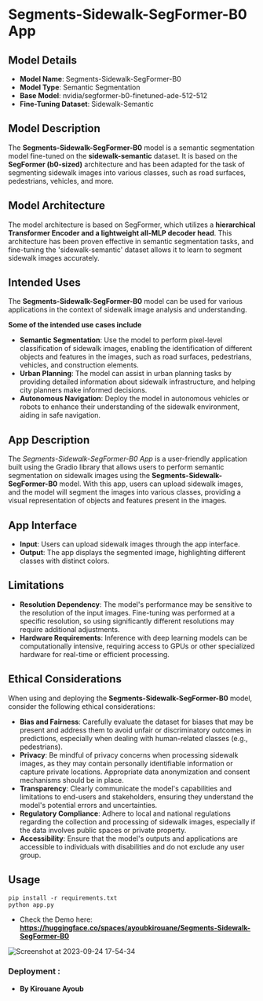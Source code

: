 # Segments-Sidewalk-SegFormer-B0 App

## Model Details

+ **Model Name**: Segments-Sidewalk-SegFormer-B0
+ **Model Type**: Semantic Segmentation
+ **Base Model**: nvidia/segformer-b0-finetuned-ade-512-512
+ **Fine-Tuning Dataset**: Sidewalk-Semantic

## Model Description

The **Segments-Sidewalk-SegFormer-B0** model is a semantic segmentation model fine-tuned on the **sidewalk-semantic** dataset. It is based on the **SegFormer (b0-sized)** architecture and has been adapted for the task of segmenting sidewalk images into various classes, such as road surfaces, pedestrians, vehicles, and more.

## Model Architecture

The model architecture is based on SegFormer, which utilizes a **hierarchical Transformer Encoder and a lightweight all-MLP decoder head**. This architecture has been proven effective in semantic segmentation tasks, and fine-tuning the 'sidewalk-semantic' dataset allows it to learn to segment sidewalk images accurately.

## Intended Uses

The **Segments-Sidewalk-SegFormer-B0** model can be used for various applications in the context of sidewalk image analysis and understanding. 

**Some of the intended use cases include**

+ **Semantic Segmentation**: Use the model to perform pixel-level classification of sidewalk images, enabling the identification of different objects and features in the images, such as road surfaces, pedestrians, vehicles, and construction elements.
+ **Urban Planning**: The model can assist in urban planning tasks by providing detailed information about sidewalk infrastructure, and helping city planners make informed decisions.
+ **Autonomous Navigation**: Deploy the model in autonomous vehicles or robots to enhance their understanding of the sidewalk environment, aiding in safe navigation.

## App Description
The *Segments-Sidewalk-SegFormer-B0 App* is a user-friendly application built using the Gradio library that allows users to perform semantic segmentation on sidewalk images using the **Segments-Sidewalk-SegFormer-B0** model. With this app, users can upload sidewalk images, and the model will segment the images into various classes, providing a visual representation of objects and features present in the images.

## App Interface

+ **Input**: Users can upload sidewalk images through the app interface.
+ **Output**: The app displays the segmented image, highlighting different classes with distinct colors.

## Limitations

+ **Resolution Dependency**: The model's performance may be sensitive to the resolution of the input images. Fine-tuning was performed at a specific resolution, so using significantly different resolutions may require additional adjustments.
+ **Hardware Requirements**: Inference with deep learning models can be computationally intensive, requiring access to GPUs or other specialized hardware for real-time or efficient processing.


## Ethical Considerations

When using and deploying the **Segments-Sidewalk-SegFormer-B0** model, consider the following ethical considerations:

+ **Bias and Fairness**: Carefully evaluate the dataset for biases that may be present and address them to avoid unfair or discriminatory outcomes in predictions, especially when dealing with human-related classes (e.g., pedestrians).
+ **Privacy**: Be mindful of privacy concerns when processing sidewalk images, as they may contain personally identifiable information or capture private locations. Appropriate data anonymization and consent mechanisms should be in place.
+ **Transparency**: Clearly communicate the model's capabilities and limitations to end-users and stakeholders, ensuring they understand the model's potential errors and uncertainties.
+ **Regulatory Compliance**: Adhere to local and national regulations regarding the collection and processing of sidewalk images, especially if the data involves public spaces or private property.
+ **Accessibility**: Ensure that the model's outputs and applications are accessible to individuals with disabilities and do not exclude any user group.

## Usage 
```
pip install -r requirements.txt
python app.py 
```
- Check the Demo here: **https://huggingface.co/spaces/ayoubkirouane/Segments-Sidewalk-SegFormer-B0**


![Screenshot at 2023-09-24 17-54-34](https://github.com/Kirouane-Ayoub/Segments-Sidewalk-SegFormer-B0-App/assets/99510125/8514158f-7fd2-45ae-b78f-a3d02368e49e)

### Deployment :
- **By Kirouane Ayoub**

